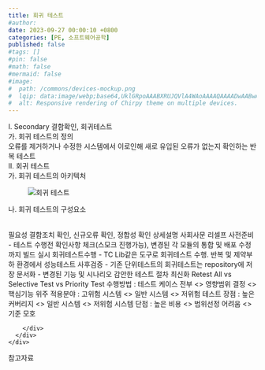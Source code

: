 ```yaml
---
title: 회귀 테스트
#author: 
date: 2023-09-27 00:00:10 +0800
categories: [PE, 소프트웨어공학]
published: false
#tags: []
#pin: false
#math: false
#mermaid: false
#image:
#  path: /commons/devices-mockup.png
#  lqip: data:image/webp;base64,UklGRpoAAABXRUJQVlA4WAoAAAAQAAAADwAABwAAQUxQSDIAAAARL0AmbZurmr57yyIiqE8oiG0bejIYEQTgqiDA9vqnsUSI6H+oAERp2HZ65qP/VIAWAFZQOCBCAAAA8AEAnQEqEAAIAAVAfCWkAALp8sF8rgRgAP7o9FDvMCkMde9PK7euH5M1m6VWoDXf2FkP3BqV0ZYbO6NA/VFIAAAA
#  alt: Responsive rendering of Chirpy theme on multiple devices.
---
```


<div class="post-wrap">
  <div class="para">
    <div class="para-title">
      I. Secondary 결함확인, 회귀테스트
    </div>
    <div class="para-cntnt">
      <div class="para">
        <div class="para-title">
          가. 회귀 테스트의 정의
        </div>
        <div class="para-cntnt">
            오류를 제거하거나 수정한 시스템에서 이로인해 새로 유입된 오류가 없는지 확인하는 반복 테스트
        </div>
      </div>
    </div>
  </div>
  
  <div class="para">
    <div class="para-title">
      II. 회귀 테스트
    </div>
    <div class="para-cntnt">
      <div class="para">
        <div class="para-title">
          가. 회귀 테스트의 아키텍처
        </div>
        <div class="para-cntnt">
          <figure class="post-figure">
            <img src="/assets/img/posts/회귀-테스트.png" alt="회귀 테스트">
<!--            <figcaption>Source: Unveiling the Metaverse: Exploring Emerging Trends, Multifaceted Perspectives, and Future Challenges</figcaption>-->
          </figure>
        </div>
      </div>
      <div class="para">
        <div class="para-title">
          나. 회귀 테스트의 구성요소
        </div>
        <div class="para-cntnt">
          <table class="post-table">
          </table>
          필요성
  결함조치 확인, 신규오류 확인, 정합성 확인
상세설명 사회사문 리셀프
  사전준비 - 테스트 수행전 확인사항 체크(스모크 진행가능), 변경된 각 모듈의 통합 및 배포 수정까지 빌드 실시
  회귀테스트수행 - TC Lib같은 도구로 회귀테스트 수행. 반복 및 제약부하 환경에서 성능테스트
  사후검증 - 기존 단위테스트의 회귀테스트는 repository에 저장
  문서화 - 변경된 기능 및 시나리오 감안한 테스트 절차 최신화
Retest All vs Selective Test vs Priority Test
  수행방법 : 테스트 케이스 전부 &lt;&gt; 영향범위 결정 &lt;&gt; 핵심기능 위주
  적용분야 : 고위험 시스템 &lt;&gt; 일반 시스템 &lt;&gt; 저위험 테스트
  장점 : 높은 커버리지 &lt;&gt; 일반 시스템 &lt;&gt; 저위험 시스템
  단점 : 높은 비용 &lt;&gt; 범위선정 어려움 &lt;&gt; 기준 모호

        </div>
      </div>
    </div>
  </div>

  <div class="refr-wrap">
    <div class="refr-title">
        참고자료
    </div>
    <ol class="refr-list">
    <!--    <li>(나현식, 최대선) <a target="_blank" href="https://scienceon.kisti.re.kr/commons/util/originalView.do?cn=JAKO202225948430499&oCn=JAKO202225948430499&dbt=JAKO&journal=NJOU00291864">메타버스 보안 위협 요소 및 대응 방안 검토</a></li>-->
    <!--    <li>(M. Uddin, S. Manickam, H. Ullah, M. Obaidat and A. Dandoush) <a target="_blank" href="https://ieeexplore.ieee.org/abstract/document/10138386">Unveiling the Metaverse: Exploring Emerging Trends, Multifaceted Perspectives, and Future Challenges</a></li>-->
    </ol>
  </div>
</div>
